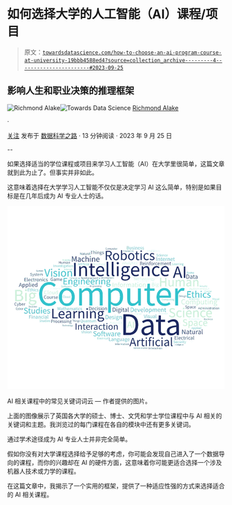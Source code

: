 # 如何选择大学的人工智能（AI）课程/项目

> 原文：[`towardsdatascience.com/how-to-choose-an-ai-program-course-at-university-19bbb4588ed4?source=collection_archive---------4-----------------------#2023-09-25`](https://towardsdatascience.com/how-to-choose-an-ai-program-course-at-university-19bbb4588ed4?source=collection_archive---------4-----------------------#2023-09-25)

## 影响人生和职业决策的推理框架

[](https://richmondalake.medium.com/?source=post_page-----19bbb4588ed4--------------------------------)![Richmond Alake](https://richmondalake.medium.com/?source=post_page-----19bbb4588ed4--------------------------------)[](https://towardsdatascience.com/?source=post_page-----19bbb4588ed4--------------------------------)![Towards Data Science](https://towardsdatascience.com/?source=post_page-----19bbb4588ed4--------------------------------) [Richmond Alake](https://richmondalake.medium.com/?source=post_page-----19bbb4588ed4--------------------------------)

·

[关注](https://medium.com/m/signin?actionUrl=https%3A%2F%2Fmedium.com%2F_%2Fsubscribe%2Fuser%2F88797ba3f2f6&operation=register&redirect=https%3A%2F%2Ftowardsdatascience.com%2Fhow-to-choose-an-ai-program-course-at-university-19bbb4588ed4&user=Richmond+Alake&userId=88797ba3f2f6&source=post_page-88797ba3f2f6----19bbb4588ed4---------------------post_header-----------) 发布于 [数据科学之路](https://towardsdatascience.com/?source=post_page-----19bbb4588ed4--------------------------------) · 13 分钟阅读 · 2023 年 9 月 25 日[](https://medium.com/m/signin?actionUrl=https%3A%2F%2Fmedium.com%2F_%2Fvote%2Ftowards-data-science%2F19bbb4588ed4&operation=register&redirect=https%3A%2F%2Ftowardsdatascience.com%2Fhow-to-choose-an-ai-program-course-at-university-19bbb4588ed4&user=Richmond+Alake&userId=88797ba3f2f6&source=-----19bbb4588ed4---------------------clap_footer-----------)

--

[](https://medium.com/m/signin?actionUrl=https%3A%2F%2Fmedium.com%2F_%2Fbookmark%2Fp%2F19bbb4588ed4&operation=register&redirect=https%3A%2F%2Ftowardsdatascience.com%2Fhow-to-choose-an-ai-program-course-at-university-19bbb4588ed4&source=-----19bbb4588ed4---------------------bookmark_footer-----------)

如果选择适当的学位课程或项目来学习人工智能（AI）在大学里很简单，这篇文章就到此为止了。但事实并非如此。

这意味着选择在大学学习人工智能不仅仅是决定学习 AI 这么简单，特别是如果目标是在几年后成为 AI 专业人士的话。

![](img/a7fe4185e1ffff5220112c1dc5263b0c.png)

AI 相关课程中的常见关键词词云 — 作者提供的图片。

上面的图像展示了英国各大学的硕士、博士、文凭和学士学位课程中与 AI 相关的关键词和主题。我浏览过的每门课程在各自的模块中还有更多关键词。

通过学术途径成为 AI 专业人士并非完全简单。

假如你没有对大学课程选择给予足够的考虑，你可能会发现自己进入了一个数据导向的课程，而你的兴趣却在 AI 的硬件方面，这意味着你可能更适合选择一个涉及机器人技术或力学的课程。

在这篇文章中，我揭示了一个实用的框架，提供了一种适应性强的方式来选择适合的 AI 相关课程。
